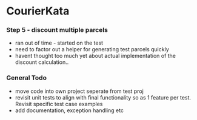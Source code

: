 # CourierKata

### Step 5 - discount multiple parcels

* ran out of time - started on the test
* need to factor out a helper for generating test parcels quickly
* havent thought too much yet about actual implementation of the discount calculation..

### General Todo

* move code into own project seperate from test proj 
* revisit unit tests to align with final functionality so as 1 feature per test. Revisit specific test case examples
* add documentation, exception handling etc 

